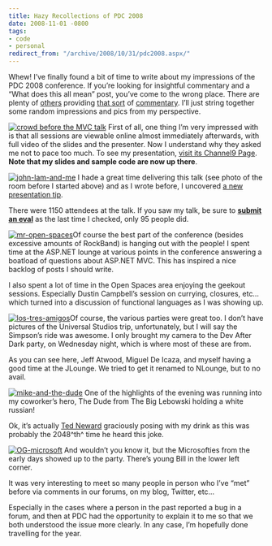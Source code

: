 ```yaml
---
title: Hazy Recollections of PDC 2008
date: 2008-11-01 -0800
tags:
- code
- personal
redirect_from: "/archive/2008/10/31/pdc2008.aspx/"
---
```


Whew! I’ve finally found a bit of time to write about my impressions of
the PDC 2008 conference. If you’re looking for insightful commentary and
a “What does this all mean” post, you’ve come to the wrong place. There
are plenty of
[others](http://blogs.tedneward.com/2008/11/01/Thoughts+Of+A+PDC+2008+Gone+By.aspx "Thoughts of a PDC")
providing [that
sort](http://arstechnica.com/news.ars/post/20081101-the-week-in-microsoft-pdc-pdc-and-pdc.html)
of
[commentary](http://channel9.msdn.com/pdc2008/PC21/ "Never underestimate Microsoft's ability to turn a corner").
I’ll just string together some random impressions and pics from my
perspective.

[![crowd before the MVC
talk](https://haacked.com/images/haacked_com/WindowsLiveWriter/PDC2008RecoveryProgram_D759/crowd-before-the-mvc-talk_thumb.jpg "crowd before the MVC talk")](https://haacked.com/images/haacked_com/WindowsLiveWriter/PDC2008RecoveryProgram_D759/crowd-before-the-mvc-talk.jpg)
First of all, one thing I’m very impressed with is that all sessions are
viewable online almost immediately afterwards, with full video of the
slides and the presenter. Now I understand why they asked me not to pace
too much. To see my presentation, [visit its Channel9
Page](http://channel9.msdn.com/pdc2008/PC21/ "ASP.NET MVC Talk"). **Note
that my slides and sample code are now up there**.

[![john-lam-and-me](https://haacked.com/images/haacked_com/WindowsLiveWriter/PDC2008RecoveryProgram_D759/john-lam-and-me_thumb.jpg "john-lam-and-me")](https://haacked.com/images/haacked_com/WindowsLiveWriter/PDC2008RecoveryProgram_D759/john-lam-and-me.jpg)
I hade a great time delivering this talk (see photo of the room before I
started above) and as I wrote before, I uncovered [a new presentation
tip](https://haacked.com/archive/2008/10/28/hot-new-presentation-tip.aspx "Hot new presentation tip").

There were 1150 attendees at the talk. If you saw my talk, be sure to
[**submit an
eval**](https://sessions.microsoftpdc.com/wizard/eval_session/wp1.aspx?objectid=1a28169e-1e5d-4c50-9ac8-007e4a2d98c9 "Submit ASP.NET MVC Eval")
as the last time I checked, only 95 people did.

[![mr-open-spaces](https://haacked.com/images/haacked_com/WindowsLiveWriter/PDC2008RecoveryProgram_D759/mr-open-spaces_thumb.jpg "mr-open-spaces")](https://haacked.com/images/haacked_com/WindowsLiveWriter/PDC2008RecoveryProgram_D759/mr-open-spaces.jpg)Of
course the best part of the conference (besides excessive amounts of
RockBand) is hanging out with the people! I spent time at the ASP.NET
lounge at various points in the conference answering a boatload of
questions about ASP.NET MVC. This has inspired a nice backlog of posts I
should write.

I also spent a lot of time in the Open Spaces area enjoying the geekout
sessions. Especially Dustin Campbell’s session on currying, closures,
etc… which turned into a discussion of functional languages as I was
showing up.

[![los-tres-amigos](https://haacked.com/images/haacked_com/WindowsLiveWriter/PDC2008RecoveryProgram_D759/los-tres-amigos_thumb.jpg "los-tres-amigos")](https://haacked.com/images/haacked_com/WindowsLiveWriter/PDC2008RecoveryProgram_D759/los-tres-amigos.jpg)Of
course, the various parties were great too. I don’t have pictures of the
Universal Studios trip, unfortunately, but I will say the Simpson’s ride
was awesome. I only brought my camera to the Dev After Dark party, on
Wednesday night, which is where most of these are from.

As you can see here, Jeff Atwood, Miguel De Icaza, and myself having a
good time at the JLounge. We tried to get it renamed to NLounge, but to
no avail.

[![mike-and-the-dude](https://haacked.com/images/haacked_com/WindowsLiveWriter/PDC2008RecoveryProgram_D759/mike-and-the-dude_thumb.jpg "mike-and-the-dude")](https://haacked.com/images/haacked_com/WindowsLiveWriter/PDC2008RecoveryProgram_D759/mike-and-the-dude.jpg)
One of the highlights of the evening was running into my coworker’s
hero, The Dude from The Big Lebowski holding a white russian!

Ok, it’s actually [Ted Neward](http://blogs.tedneward.com/ "Ted Neward")
graciously posing with my drink as this was probably the 2048^th^ time
he heard this joke.

[![OG-microsoft](https://haacked.com/images/haacked_com/WindowsLiveWriter/PDC2008RecoveryProgram_D759/OG-microsoft_thumb.jpg "OG-microsoft")](https://haacked.com/images/haacked_com/WindowsLiveWriter/PDC2008RecoveryProgram_D759/OG-microsoft.jpg)
And wouldn’t you know it, but the Microsofties from the early days
showed up to the party. There’s young Bill in the lower left corner.

It was very interesting to meet so many people in person who I’ve “met”
before via comments in our forums, on my blog, Twitter, etc…

Especially in the cases where a person in the past reported a bug in a
forum, and then at PDC had the opportunity to explain it to me so that
we both understood the issue more clearly. In any case, I’m hopefully
done travelling for the year.

